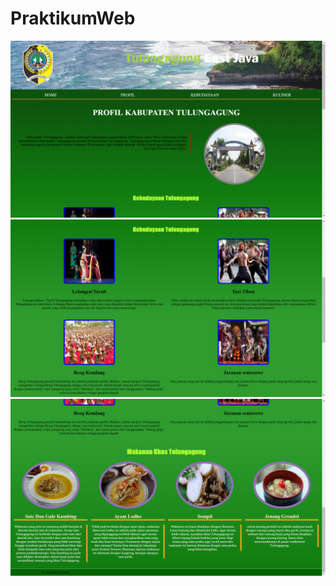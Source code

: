 # PraktikumWeb
![alt text](https://github.com/DerikDwiHeavyanto/PraktikumWeb/blob/master/WEBTA/Screenshot%20(15).png?raw=true)
![alt text](https://github.com/DerikDwiHeavyanto/PraktikumWeb/blob/master/WEBTA/Screenshot%20(16).png?raw=true)
![alt text](https://github.com/DerikDwiHeavyanto/PraktikumWeb/blob/master/WEBTA/Screenshot%20(17).png?raw=true)
